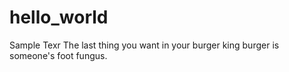 # hello_world
Sample Texr
The last thing you want in your burger king burger is someone's foot fungus.
